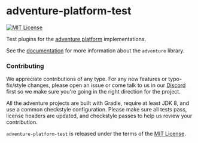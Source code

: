 # adventure-platform-test

[![MIT License](https://img.shields.io/badge/license-MIT-blue)](LICENSE_HEADER) 

Test plugins for the [adventure platform](https://github.com/KyoriPowered/adventure) implementations.

See the [documentation](https://docs.adventure.kyori.net/) for more information about the `adventure` library.

### Contributing

We appreciate contributions of any type. For any new features or typo-fix/style changes, please open an issue or come talk to us in our [Discord] first so we make sure you're going in the right direction for the project.

All the adventure projects are built with Gradle, require at least JDK 8, and use a common checkstyle configuration. Please make sure all tests pass, license headers are updated, and checkstyle passes to help us review your contribution.

`adventure-platform-test` is released under the terms of the [MIT License](LICENSE_HEADER).

[Discord]: https://discord.gg/MMfhJ8F
